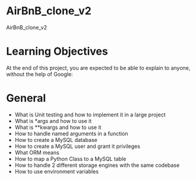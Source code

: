 # AirBnB_clone_v2
AirBnB_clone_v2

# Learning Objectives
At the end of this project, you are expected to be able to explain to anyone, without the help of Google:

# General
  - What is Unit testing and how to implement it in a large project
  - What is *args and how to use it
  - What is **kwargs and how to use it
  - How to handle named arguments in a function
  - How to create a MySQL database
  - How to create a MySQL user and grant it privileges
  - What ORM means
  - How to map a Python Class to a MySQL table
  - How to handle 2 different storage engines with the same codebase
  - How to use environment variables
